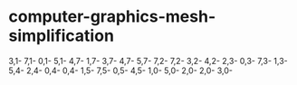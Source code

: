 # computer-graphics-mesh-simplification

3,1-
7,1-
0,1-
5,1-
4,7-
1,7-
3,7-
4,7-
5,7-
7,2-
7,2-
3,2-
4,2-
2,3-
0,3-
7,3-
1,3-
5,4-
2,4-
0,4-
0,4-
1,5-
7,5-
0,5-
4,5-
1,0-
5,0-
2,0-
2,0-
3,0-